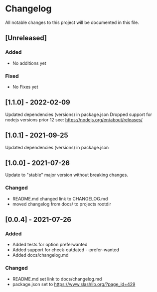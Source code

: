 # Changelog

All notable changes to this project will be documented in this file.

## [Unreleased]

### Added

- No additions yet

### Fixed

- No Fixes yet

## [1.1.0] - 2022-02-09

Updated dependencies (versions) in package.json
Dropped support for nodejs versions prior 12 see: https://nodejs.org/en/about/releases/

## [1.0.1] - 2021-09-25

Updated dependencies (versions) in package.json

## [1.0.0] - 2021-07-26

Update to "stable" major version without breaking changes.

### Changed
- README.md changed link to CHANGELOG.md
- moved changelog from docs/ to projects rootdir

## [0.0.4] - 2021-07-26

### Added
- Added tests for option preferwanted
- Added support for check-outdated --prefer-wanted
- Added docs/changelog.md

### Changed
- README.md set link to docs/changelog.md
- package.json set to https://www.slashlib.org/?page_id=429
